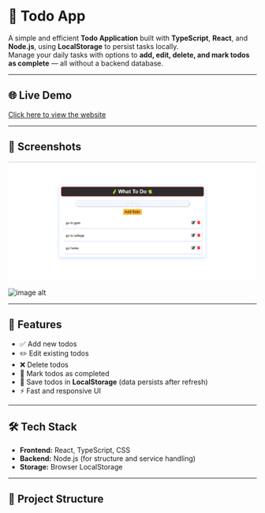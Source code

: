 # 📝 Todo App

A simple and efficient **Todo Application** built with **TypeScript**, **React**, and **Node.js**, using **LocalStorage** to persist tasks locally.  
Manage your daily tasks with options to **add, edit, delete, and mark todos as complete** — all without a backend database.

---

## 🌐 Live Demo
[Click here to view the website](YOUR_WEBSITE_LINK_HERE)

---

## 📸 Screenshots

![image alt](https://github.com/Virus2hell/Todo-app/blob/4eb1063e1bb1738f4e1aa9eb368daa47c2ed36c5/todo-app-img1.png)

![image alt]([IMAGE_LINK_2](https://github.com/Virus2hell/Todo-app/blob/4eb1063e1bb1738f4e1aa9eb368daa47c2ed36c5/todo-app-img1.png))

---

## 🚀 Features
- ✅ Add new todos
- ✏️ Edit existing todos
- ❌ Delete todos
- 📌 Mark todos as completed
- 💾 Save todos in **LocalStorage** (data persists after refresh)
- ⚡ Fast and responsive UI

---

## 🛠 Tech Stack
- **Frontend:** React, TypeScript, CSS
- **Backend:** Node.js (for structure and service handling)
- **Storage:** Browser LocalStorage

---

## 📂 Project Structure
